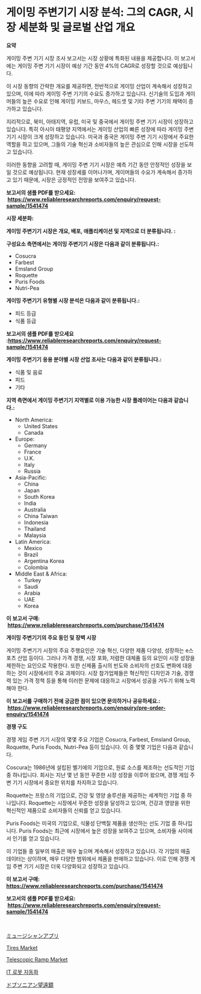 <p><h1>게이밍 주변기기 시장 분석: 그의 CAGR, 시장 세분화 및 글로벌 산업 개요</h1></p><p><strong>요약</strong></p>
<p><p>게이밍 주변 기기 시장 조사 보고서는 시장 상황에 특화된 내용을 제공합니다. 이 보고서에는 게이밍 주변 기기 시장이 예상 기간 동안 4%의 CAGR로 성장할 것으로 예상됩니다. </p><p>이 시장 동향의 간략한 개요를 제공하면, 전반적으로 게이밍 산업이 계속해서 성장하고 있으며, 이에 따라 게이밍 주변 기기의 수요도 증가하고 있습니다. 신기술의 도입과 게이머들의 높은 수요로 인해 게이밍 키보드, 마우스, 헤드셋 및 기타 주변 기기의 채택이 증가하고 있습니다.</p><p>지리적으로, 북미, 아태지역, 유럽, 미국 및 중국에서 게이밍 주변 기기 시장이 성장하고 있습니다. 특히 아시아 태평양 지역에서는 게이밍 산업의 빠른 성장에 따라 게이밍 주변 기기 시장이 크게 성장하고 있습니다. 미국과 중국은 게이밍 주변 기기 시장에서 주요한 역할을 하고 있으며, 그들의 기술 혁신과 소비자들의 높은 관심으로 인해 시장을 선도하고 있습니다.</p><p>이러한 동향을 고려할 때, 게이밍 주변 기기 시장은 예측 기간 동안 안정적인 성장을 보일 것으로 예상됩니다. 현재 성장세를 이어나가며, 게이머들의 수요가 계속해서 증가하고 있기 때문에, 시장은 긍정적인 전망을 보여주고 있습니다.</p></p>
<p><strong>보고서의 샘플 PDF를 받으세요: &nbsp;<a href="https://www.reliableresearchreports.com/enquiry/request-sample/1541474">https://www.reliableresearchreports.com/enquiry/request-sample/1541474</a></strong></p>
<p><strong>시장 세분화:</strong></p>
<p><strong> 게이밍 주변기기 시장은 개요, 배포, 애플리케이션 및 지역으로 더 분류됩니다. :</strong></p>
<p><strong>구성요소 측면에서는 게이밍 주변기기 시장은 다음과 같이 분류됩니다.:</strong></p>
<p><ul><li>Cosucra</li><li>Farbest</li><li>Emsland Group</li><li>Roquette</li><li>Puris Foods</li><li>Nutri-Pea</li></ul></p>
<p><strong> 게이밍 주변기기 유형별 시장 분석은 다음과 같이 분류됩니다.:</strong></p>
<p><ul><li>피드 등급</li><li>식품 등급</li></ul></p>
<p><strong>보고서의 샘플 PDF를 받으세요 :<a href="https://www.reliableresearchreports.com/enquiry/request-sample/1541474">https://www.reliableresearchreports.com/enquiry/request-sample/1541474</a></strong></p>
<p><strong> 게이밍 주변기기 응용 분야별 시장 산업 조사는 다음과 같이 분류됩니다.:</strong></p>
<p><ul><li>식품 및 음료</li><li>피드</li><li>기타</li></ul></p>
<p><strong>지역 측면에서 게이밍 주변기기 지역별로 이용 가능한 시장 플레이어는 다음과 같습니다.:</strong></p>
<p><ul>
    <li>
        North America:
        <ul>
            <li>United States</li>
            <li>Canada</li>
        </ul>
    </li>
    <li>
        Europe:
        <ul>
            <li>Germany</li>
            <li>France</li>
            <li>U.K.</li>
            <li>Italy</li>
            <li>Russia</li>
        </ul>
    </li>
    <li>
        Asia-Pacific:
        <ul>
            <li>China</li>
            <li>Japan</li>
            <li>South Korea</li>
            <li>India</li>
            <li>Australia</li>
            <li>China Taiwan</li>
            <li>Indonesia</li>
            <li>Thailand</li>
            <li>Malaysia</li>
        </ul>
    </li>
    <li>
        Latin America:
        <ul>
            <li>Mexico</li>
            <li>Brazil</li>
            <li>Argentina Korea</li>
            <li>Colombia</li>
        </ul>
    </li>
    <li>
        Middle East & Africa:
        <ul>
            <li>Turkey</li>
            <li>Saudi</li>
            <li>Arabia</li>
            <li>UAE</li>
            <li>Korea</li>
        </ul>
    </li>
    </ul></p>
<p><strong>이 보고서 구매: &nbsp;<a href="https://www.reliableresearchreports.com/purchase/1541474">https://www.reliableresearchreports.com/purchase/1541474</a></strong></p>
<p><strong>게이밍 주변기기의 주요 동인 및 장벽 시장</strong></p>
<p><p>게이밍 주변기기 시장의 주요 주행요인은 기술 혁신, 다양한 제품 다양성, 성장하는 e스포츠 산업 등이다. 그러나 가격 경쟁, 시장 포화, 저렴한 대체품 등의 요인이 시장 성장을 제한하는 요인으로 작용한다. 또한 신제품 출시의 빈도와 소비자의 선호도 변화에 대응하는 것이 시장에서의 주요 과제이다. 시장 참가업체들은 혁신적인 디자인과 기술, 경쟁력 있는 가격 정책 등을 통해 이러한 문제에 대응하고 시장에서 성공을 거두기 위해 노력해야 한다.</p></p>
<p><strong>이 보고서를 구매하기 전에 궁금한 점이 있으면 문의하거나 공유하세요.: &nbsp;<a href="https://www.reliableresearchreports.com/enquiry/pre-order-enquiry/1541474">https://www.reliableresearchreports.com/enquiry/pre-order-enquiry/1541474</a></strong></p>
<p><strong>경쟁 구도</strong></p>
<p><p>경쟁 게임 주변 기기 시장의 몇몇 주요 기업은 Cosucra, Farbest, Emsland Group, Roquette, Puris Foods, Nutri-Pea 등이 있습니다. 이 중 몇몇 기업은 다음과 같습니다.</p><p>Coscura는 1986년에 설립된 벨기에의 기업으로, 원료 소스를 제조하는 선도적인 기업 중 하나입니다. 회사는 지난 몇 년 동안 꾸준한 시장 성장을 이루어 왔으며, 경쟁 게임 주변 기기 시장에서 중요한 위치를 차지하고 있습니다.</p><p>Roquette는 프랑스의 기업으로, 건강 및 영양 솔루션을 제공하는 세계적인 기업 중 하나입니다. Roquette는 시장에서 꾸준한 성장을 달성하고 있으며, 건강과 영양을 위한 혁신적인 제품으로 소비자들의 신뢰를 얻고 있습니다.</p><p>Puris Foods는 미국의 기업으로, 식물성 단백질 제품을 생산하는 선도 기업 중 하나입니다. Puris Foods는 최근에 시장에서 높은 성장을 보여주고 있으며, 소비자들 사이에서 인기를 얻고 있습니다.</p><p>이 기업들 중 일부의 매출은 매우 높으며 계속해서 성장하고 있습니다. 각 기업의 매출 데이터는 상이하며, 매우 다양한 범위에서 제품을 판매하고 있습니다. 이로 인해 경쟁 게임 주변 기기 시장은 더욱 다양화되고 성장하고 있습니다.</p></p>
<p><strong>이 보고서 구매: &nbsp; <a href="https://www.reliableresearchreports.com/purchase/1541474">https://www.reliableresearchreports.com/purchase/1541474</a></strong></p>
<p><strong>보고서의 샘플 PDF를 받으세요: &nbsp;<a href="https://www.reliableresearchreports.com/enquiry/request-sample/1541474">https://www.reliableresearchreports.com/enquiry/request-sample/1541474</a></strong><strong></strong></p>
<p>&nbsp;</p>
<p><p><a href="https://github.com/moulafa/Market-Research-Report-List-1/blob/main/644014712714.md">ミュージシャンアプリ</a></p><p><a href="https://issuu.com/reportprime-2/docs/tires-market-size-2030.pptx">Tires Market</a></p><p><a href="https://issuu.com/reportprime-2/docs/telescopic-ramp-market-size-2030.pptx">Telescopic Ramp Market</a></p><p><a href="https://github.com/rsg307664904/Market-Research-Report-List-1/blob/main/296778011791.md">IT 로봇 자동화</a></p><p><a href="https://github.com/nxboeu02965442/Market-Research-Report-List-1/blob/main/102563112713.md">ドブソニアン望遠鏡</a></p></p>